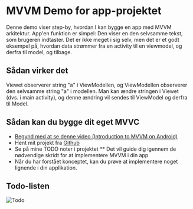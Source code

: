 # MVVM Demo for app-projektet

Denne demo viser step-by, hvordan I kan bygge en app med MVVM arkitektur. App'en funktion er simpel: Den viser en den selvsamme tekst, som brugeren indtaster. Det er ikke meget i sig selv, men det er et godt eksempel på, hvordan data strømmer fra en activity til en viewmodel, og derfra til model, og tilbage. 

## Sådan virker det
Viewet observerer string "a" i ViewModellen, og ViewModellen observerer den selvsamme string "a" i modellen. Man kan ændre stringen i Viewet (dvs. i main activity), og denne ændring vil sendes til ViewModel og derfra til Model. 

## Sådan kan du bygge dit eget MVVC
* [Begynd med at se denne video (Introduction to MVVM on Android)](https://www.youtube.com/watch?v=_T4zjIEkGOM) 
* Hent mit projekt fra [Github](https://github.com/andracs/MVVM-demo-for-app-projektet)
* Se på mine TODO noter i projektet
** Det vil guide dig igennem de nødvendige skridt for at implementere MVVM i din app
* Når du har forstået konceptet, kan du prøve at implementere noget lignende i din applikation.

## Todo-listen
![Todo](https://github.com/andracs/MVVM-demo-for-app-projektet/blob/82c694f2b2074982abcb9a8681455e9957f0befc/docs/Sk%C3%A6rmbillede%202019-03-05%20kl.%2014.51.48.png?raw=true)
